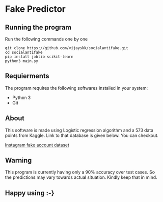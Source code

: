 # Fake Predictor

## Running the program
Run the following commands one by one 

    git clone https://github.com/vijayskk/socialantifake.git
    cd socialantifake
    pip install joblib scikit-learn
    python3 main.py
  
## Requierments
The program requires the following softwares installed in your system:

 - Python 3
 - Git
 
 ## About
 This software is made using Logistic regression algorithm and a 573 data points from Kaggle. Link to that database is given below. You can checkout.

[Instagram fake account dataset](https://www.kaggle.com/datasets/free4ever1/instagram-fake-spammer-genuine-accounts)

## Warning
This program is currently having only a 90% accuracy over test cases. So the predictions may vary towards actual situation. Kindly keep that in mind.

## Happy using :-}
